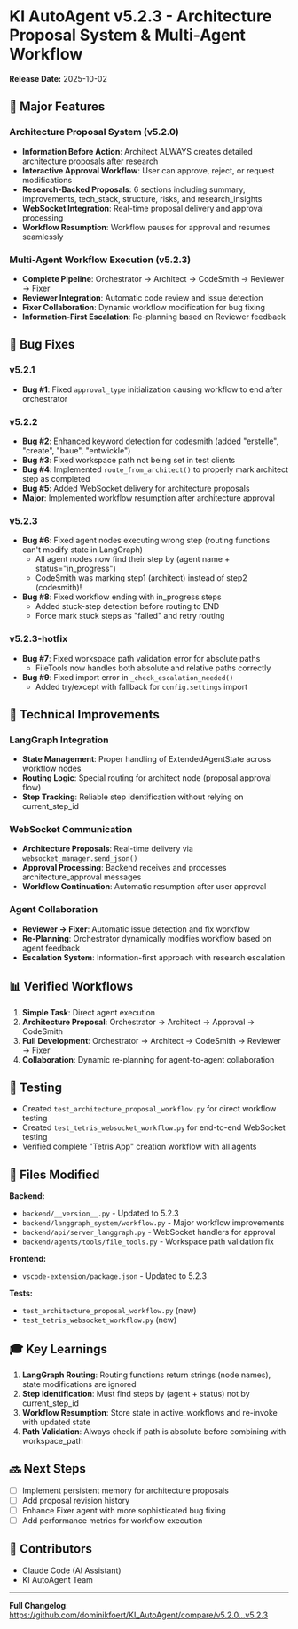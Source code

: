 # KI AutoAgent v5.2.3 - Architecture Proposal System & Multi-Agent Workflow

**Release Date:** 2025-10-02

## 🎯 Major Features

### Architecture Proposal System (v5.2.0)
- **Information Before Action**: Architect ALWAYS creates detailed architecture proposals after research
- **Interactive Approval Workflow**: User can approve, reject, or request modifications
- **Research-Backed Proposals**: 6 sections including summary, improvements, tech_stack, structure, risks, and research_insights
- **WebSocket Integration**: Real-time proposal delivery and approval processing
- **Workflow Resumption**: Workflow pauses for approval and resumes seamlessly

### Multi-Agent Workflow Execution (v5.2.3)
- **Complete Pipeline**: Orchestrator → Architect → CodeSmith → Reviewer → Fixer
- **Reviewer Integration**: Automatic code review and issue detection
- **Fixer Collaboration**: Dynamic workflow modification for bug fixing
- **Information-First Escalation**: Re-planning based on Reviewer feedback

## 🐛 Bug Fixes

### v5.2.1
- **Bug #1**: Fixed `approval_type` initialization causing workflow to end after orchestrator

### v5.2.2
- **Bug #2**: Enhanced keyword detection for codesmith (added "erstelle", "create", "baue", "entwickle")
- **Bug #3**: Fixed workspace path not being set in test clients
- **Bug #4**: Implemented `route_from_architect()` to properly mark architect step as completed
- **Bug #5**: Added WebSocket delivery for architecture proposals
- **Major**: Implemented workflow resumption after architecture approval

### v5.2.3
- **Bug #6**: Fixed agent nodes executing wrong step (routing functions can't modify state in LangGraph)
  - All agent nodes now find their step by (agent name + status="in_progress")
  - CodeSmith was marking step1 (architect) instead of step2 (codesmith)!
- **Bug #8**: Fixed workflow ending with in_progress steps
  - Added stuck-step detection before routing to END
  - Force mark stuck steps as "failed" and retry routing

### v5.2.3-hotfix
- **Bug #7**: Fixed workspace path validation error for absolute paths
  - FileTools now handles both absolute and relative paths correctly
- **Bug #9**: Fixed import error in `_check_escalation_needed()`
  - Added try/except with fallback for `config.settings` import

## 🔧 Technical Improvements

### LangGraph Integration
- **State Management**: Proper handling of ExtendedAgentState across workflow nodes
- **Routing Logic**: Special routing for architect node (proposal approval flow)
- **Step Tracking**: Reliable step identification without relying on current_step_id

### WebSocket Communication
- **Architecture Proposals**: Real-time delivery via `websocket_manager.send_json()`
- **Approval Processing**: Backend receives and processes architecture_approval messages
- **Workflow Continuation**: Automatic resumption after user approval

### Agent Collaboration
- **Reviewer → Fixer**: Automatic issue detection and fix workflow
- **Re-Planning**: Orchestrator dynamically modifies workflow based on agent feedback
- **Escalation System**: Information-first approach with research escalation

## 📊 Verified Workflows

1. **Simple Task**: Direct agent execution
2. **Architecture Proposal**: Orchestrator → Architect → Approval → CodeSmith
3. **Full Development**: Orchestrator → Architect → CodeSmith → Reviewer → Fixer
4. **Collaboration**: Dynamic re-planning for agent-to-agent collaboration

## 🚀 Testing

- Created `test_architecture_proposal_workflow.py` for direct workflow testing
- Created `test_tetris_websocket_workflow.py` for end-to-end WebSocket testing
- Verified complete "Tetris App" creation workflow with all agents

## 📝 Files Modified

**Backend:**
- `backend/__version__.py` - Updated to 5.2.3
- `backend/langgraph_system/workflow.py` - Major workflow improvements
- `backend/api/server_langgraph.py` - WebSocket handlers for approval
- `backend/agents/tools/file_tools.py` - Workspace path validation fix

**Frontend:**
- `vscode-extension/package.json` - Updated to 5.2.3

**Tests:**
- `test_architecture_proposal_workflow.py` (new)
- `test_tetris_websocket_workflow.py` (new)

## 🎓 Key Learnings

1. **LangGraph Routing**: Routing functions return strings (node names), state modifications are ignored
2. **Step Identification**: Must find steps by (agent + status) not by current_step_id
3. **Workflow Resumption**: Store state in active_workflows and re-invoke with updated state
4. **Path Validation**: Always check if path is absolute before combining with workspace_path

## 🔜 Next Steps

- [ ] Implement persistent memory for architecture proposals
- [ ] Add proposal revision history
- [ ] Enhance Fixer agent with more sophisticated bug fixing
- [ ] Add performance metrics for workflow execution

## 👥 Contributors

- Claude Code (AI Assistant)
- KI AutoAgent Team

---

**Full Changelog**: https://github.com/dominikfoert/KI_AutoAgent/compare/v5.2.0...v5.2.3

